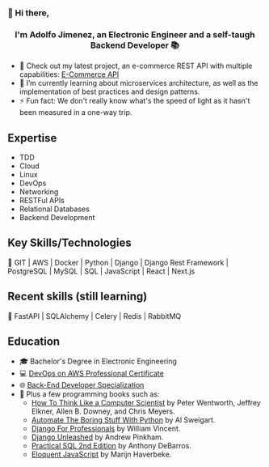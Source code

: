 ### 👋 Hi there, 
### <div align="center"> I'm Adolfo Jimenez, an Electronic Engineer and a self-taugh Backend Developer 📚 </div>

- 🔬 Check out my latest project, an e-commerce REST API with multiple capabilities: [E-Commerce API](https://github.com/adolfojmnz/e-commerce-api)
- 🌱 I’m currently learning about microservices architecture, as well as the implementation of best practices and design patterns.
- ⚡ Fun fact: We don't really know what's the speed of light as it hasn't been measured in a one-way trip.


## Expertise
- TDD
- Cloud
- Linux
- DevOps
- Networking
- RESTFul APIs
- Relational Databases
- Backend Development


## Key Skills/Technologies
  🚀 GIT | AWS | Docker | Python | Django | Django Rest Framework | PostgreSQL | MySQL | SQL | JavaScript | React | Next.js


## Recent skills (still learning)
  🌱 FastAPI | SQLAlchemy | Celery | Redis | RabbitMQ


## Education
- 🎓 Bachelor's Degree in Electronic Engineering
- 💻 [DevOps on AWS Professional Certificate](https://www.coursera.org/account/accomplishments/specialization/certificate/NWGERU9D5CH5)
- 🌐 [Back-End Developer Specialization](https://www.coursera.org/account/accomplishments/specialization/certificate/38T6AQBQ3DGK)
- 📖 Plus a few programming books such as:
  - [How To Think Like a Computer Scientist](http://openbookproject.net/thinkcs/python/english3e/) by Peter Wentworth, Jeffrey Elkner, Allen B. Downey, and Chris Meyers.
  - [Automate The Boring Stuff With Python](https://automatetheboringstuff.com/) by Al Sweigart.
  - [Django For Professionals](https://djangoforprofessionals.com/) by William Vincent.
  - [Django Unleashed](https://django-unleashed.com/) by Andrew Pinkham.
  - [Practical SQL 2nd Edition](https://www.oreilly.com/library/view/practical-sql-2nd/9781098129866/) by Anthony DeBarros.
  - [Eloquent JavaScript](https://eloquentjavascript.net/) by Marijn Haverbeke.
